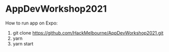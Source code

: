 # AppDevWorkshop2021

How to run app on Expo:
1. git clone https://github.com/HackMelbourne/AppDevWorkshop2021.git
2. yarn
3. yarn start
